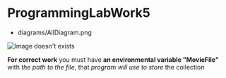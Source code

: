 # ProgrammingLabWork5

- diagrams/AllDiagram.png

![Image doesn't exists](https://github.com/Andryss/ProgrammingLabWork5/raw/master/diagrams/AllDiagram.png)

**For correct work** you must have **an environmental variable "MovieFile"** 
with *the path to the file*, that *program will use to store* the collection